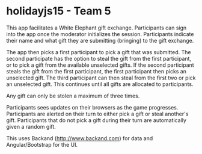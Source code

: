 # holidayjs15 - Team 5

This app facilitates a White Elephant gift exchange.  Participants can sign into the app once the moderator initializes the session.  Participants indicate their name and what gift they are submitting (bringing) to the gift exchange.

The app then picks a first participant to pick a gift that was submitted.  The second participate has the option to steal the gift from the first participant, or to pick a gift from the available unselected gifts.  If the second participant steals the gift from the first participant, the first participant then picks an unselected gift.  The third participant can then steal from the first two or pick an unselected gift.  This continues until all gifts are allocated to participants.

Any gift can only be stolen a maximum of three times.

Participants sees updates on their browsers as the game progresses.  Participants are alerted on their turn to either pick a gift or steal another's gift.  Participants that do not pick a gift during their turn are automatically given a random gift.

This uses Backand (http://www.backand.com) for data and Angular/Bootstrap for the UI.
